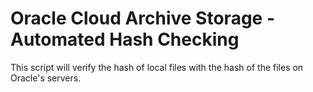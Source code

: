 # Oracle Cloud Archive Storage - Automated Hash Checking
This script will verify the hash of local files with the hash of the files on Oracle's servers.
